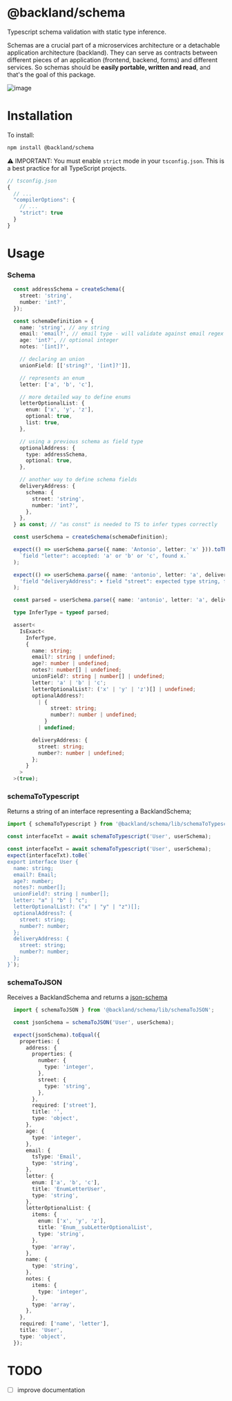# @backland/schema
Typescript schema validation with static type inference.

Schemas are a crucial part of a microservices architecture or a detachable application architecture (backland). 
They can serve as contracts between different pieces of an application (frontend, backend, forms) and different services.
So schemas should be **easily portable, written and read**, and that's the goal of this package.

![image](https://user-images.githubusercontent.com/6221799/151898179-2774489b-8905-4fdb-9575-023de9f3e19a.png)

# Installation

To install:

```sh
npm install @backland/schema
```

⚠️ IMPORTANT: You must enable `strict` mode in your `tsconfig.json`. This is a best practice for all TypeScript projects.

```ts
// tsconfig.json
{
  // ...
  "compilerOptions": {
    // ...
    "strict": true
  }
}
```

# Usage

### Schema
```ts
  const addressSchema = createSchema({
    street: 'string',
    number: 'int?',
  });

  const schemaDefinition = {
    name: 'string', // any string
    email: 'email?', // email type - will validate against email regex
    age: 'int?', // optional integer
    notes: '[int]?',

    // declaring an union
    unionField: [['string?', '[int]?']],

    // represents an enum
    letter: ['a', 'b', 'c'],

    // more detailed way to define enums
    letterOptionalList: {
      enum: ['x', 'y', 'z'],
      optional: true,
      list: true,
    },

    // using a previous schema as field type
    optionalAddress: {
      type: addressSchema,
      optional: true,
    },

    // another way to define schema fields
    deliveryAddress: {
      schema: {
        street: 'string',
        number: 'int?',
      },
    },
  } as const; // "as const" is needed to TS to infer types correctly

  const userSchema = createSchema(schemaDefinition);

  expect(() => userSchema.parse({ name: 'Antonio', letter: 'x' })).toThrow(
    `field "letter": accepted: 'a' or 'b' or 'c', found x.`
  );

  expect(() => userSchema.parse({ name: 'antonio', letter: 'a', deliveryAddress: {} })).toThrow(
    'field "deliveryAddress": ➤ field "street": expected type string, found undefined.'
  );

  const parsed = userSchema.parse({ name: 'antonio', letter: 'a', deliveryAddress: { street: 'alameda' } });

  type InferType = typeof parsed;

  assert<
    IsExact<
      InferType,
      {
        name: string;
        email?: string | undefined;
        age?: number | undefined;
        notes?: number[] | undefined;
        unionField?: string | number[] | undefined;
        letter: 'a' | 'b' | 'c';
        letterOptionalList?: ('x' | 'y' | 'z')[] | undefined;
        optionalAddress?:
          | {
              street: string;
              number?: number | undefined;
            }
          | undefined;

        deliveryAddress: {
          street: string;
          number?: number | undefined;
        };
      }
    >
  >(true);
```

### schemaToTypescript
Returns a string of an interface representing a BacklandSchema;
``` ts
import { schemaToTypescript } from '@backland/schema/lib/schemaToTypescript';

const interfaceTxt = await schemaToTypescript('User', userSchema);

const interfaceTxt = await schemaToTypescript('User', userSchema);
expect(interfaceTxt).toBe(`
export interface User {
  name: string;
  email?: Email;
  age?: number;
  notes?: number[];
  unionField?: string | number[];
  letter: "a" | "b" | "c";
  letterOptionalList?: ("x" | "y" | "z")[];
  optionalAddress?: {
    street: string;
    number?: number;
  };
  deliveryAddress: {
    street: string;
    number?: number;
  };
}`);
```

### schemaToJSON
Receives a BacklandSchema and returns a [json-schema](https://json-schema.org/)

``` ts
  import { schemaToJSON } from '@backland/schema/lib/schemaToJSON';

  const jsonSchema = schemaToJSON('User', userSchema);

  expect(jsonSchema).toEqual({
    properties: {
      address: {
        properties: {
          number: {
            type: 'integer',
          },
          street: {
            type: 'string',
          },
        },
        required: ['street'],
        title: '',
        type: 'object',
      },
      age: {
        type: 'integer',
      },
      email: {
        tsType: 'Email',
        type: 'string',
      },
      letter: {
        enum: ['a', 'b', 'c'],
        title: 'EnumLetterUser',
        type: 'string',
      },
      letterOptionalList: {
        items: {
          enum: ['x', 'y', 'z'],
          title: 'Enum__subLetterOptionalList',
          type: 'string',
        },
        type: 'array',
      },
      name: {
        type: 'string',
      },
      notes: {
        items: {
          type: 'integer',
        },
        type: 'array',
      },
    },
    required: ['name', 'letter'],
    title: 'User',
    type: 'object',
  });
```

# TODO
- [ ] improve documentation
